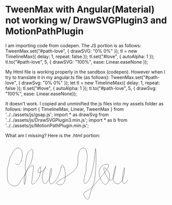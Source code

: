 
# TweenMax with Angular(Material) not working w/ DrawSVGPlugin3 and MotionPathPlugin

I am importing code from codepen.  The JS portion is as follows:
TweenMax.set("#path-love", { drawSVG: "0% 0%" });
tl = new TimelineMax({ delay: 1, repeat: false });
tl.set("#love", { autoAlpha: 1 });
tl.to("#path-love", 5, { drawSVG: "100%", ease: Linear.easeNone });

My Html file is working properly in the sandbox (codepen).  However when I try to translate it in my angular.ts file (as follows):
TweenMax.set("#path-love", { drawSvg: "0% 0%" });
let tl = new TimelineMax({ delay: 1, repeat: false });
tl.set("#love", { autoAlpha: 1 });
tl.to("#path-love", 5, { drawSvg: "100%", ease: Linear.easeNone});

It doesn't work.  I copied and unminified the js files into my assets folder as follows:
import { TimelineMax, Linear, TweenMax } from '../../assets/js/gsap.js';
import * as drawSvg from '../../assets/js/DrawSVGPlugin3.min.js';
import * as b from '../../assets/js/MotionPathPlugin.min.js';

What am I missing?
Here is the .html portion:
<svg id="love" xmlns="http://www.w3.org/2000/svg" viewBox="0 0 799.5 309">
<g id="strokes" fill="none" stroke="#333" stroke-linecap="round" stroke-linejoin="round" stroke-width="1">
<path  clip-path="url(#clip-love)" id="path-love" d="M49.5,124.5c.715,.972,5.962,7.921,12,7,2.733-.417,4.526-2.284,8-6,2.31-2.471,5.283-5.7,8-11,3.738-7.291,4.48-13.604,5.364-21.795,1.235-11.432,1.852-17.148-.364-24.205,0,0-3.054-9.722-10.512-17.522-.172-.18-.304-.321-.488-.478-4.791-4.104-13.288-2.11-18,0-3.718,1.665-7.848,4.649-18,22-6.729,11.501-10.093,17.251-13,25-5.338,14.232-1.982,14.048-8,35-4.77,16.607-4.492,19.302-5,26-.221,2.916-.147,9.611,0,23,.127,11.56,.287,15.598,1,21,1.473,11.156,3.629,15.407,5.623,18.281,2.514,3.624,5.375,5.577,8.377,7.719,4.994,3.562,10.372,7.398,18,8,8.52,.673,16.799-2.929,22-8,3.768-3.674,6.79-8.398,8.956-13.358,6.21-14.226,8.992-11.527,20.044-30.642,1.08-1.868,1.831-3.249,2.077-3.698,7.39-13.437,9.683-20.702,13.577-29.133,7.611-16.48,10.189-13.164,16.346-28.169,.788-1.921,4.367-10.795,7-23,1.271-5.892,2.54-11.896,3-20,.593-10.432,1.27-22.352-3.704-24.509-4.373-1.896-11.236,4.568-13.296,6.509-2.846,2.681-5.149,5.893-8,12-4.434,9.498-6.273,17.598-7,21-3.501,16.377-4.711,29.319-5,35-.241,4.742-.42,11.655,0,20,.501,9.943,1.562,16.182,2.106,20.568,3.596,29-5.327,58.529-6.106,58.432-.066-.008-.048-.238-.111-.549-.838-4.163-5.812-31.325,6.217-57.883,10.316-22.774,30.316-38.844,35.894-35.568,3.61,2.12,2.407,13.061-6,78-.475,3.668-1.564,12.077,2,14,4.586,2.474,14.228-7.214,17-10,0,0,24.911-25.031,25-63,.014-6.099-.751-12.169-.751-12.169-.211-1.267-.007-1.737-.249-1.831-1.928-.746-16.883,22.623-12,28,4.004,4.409,22.345-2.187,32-15,4.86-6.45,7.121-13.947,7-14-.293-.129-25.606,38.62-16,72,2.95,10.25,6.798,11.676,8,12,8.832,2.38,22.41-14.955,29-31,9.069-22.083,5.833-43.997,5-44-3.026-.012-17.194,71.025-3,77,5.246,2.208,12.943-5.101,18-10,35.033-33.942,30.591-81.588,40-82,7.984-.349,18.094,33.652,14,64-1.233,9.144-3.646,25.427-15,31-2.921,1.434-8.149,3.001-14,2-6.505-1.113-11.837-5.068-13-7-8.493-14.114,100.815-46.077,105-99,.92-11.632-2.794-28.302,4-52,2.222-7.75,5.97-17.657,15-22,1.271-.611,7.213-3.259,13-1,9.034,3.526,11.234,16.548,13,27,1.887,11.169,1.148,19.713,0,33-1.319,15.258-3.129,14.65-4,28-1.011,15.495,1.128,16.671-1.078,26.726-1.949,8.881-4.053,9.949-6.518,22.092-1.659,8.173-.496,6.937-2.404,16.182-1.337,6.478-2.478,9.747-1,14,1.21,3.481,4.102,7.408,6.704,7.176,1.113-.099,3.135-1.76,7.18-5.081,.065-.053,.114-.094,.116-.095,36.962-30.457,40.041-167.246,43.229-167.32,3.147-.073,5.884,133.014-11.229,180.32-3.016,8.338-8.102,18.027-14,38-6.257,21.19-6.576,30.752-12,32-8.084,1.861-23.411-14.358-21-27,1.916-10.046,13.308-8.596,35-27,8.774-7.444,15.442-14.92,28-29,4.593-5.15,9.7-11.077,15.059-17.641,0,0,29.515-34.381,40.805-53.941,.359-.623,1.453-2.558,2.351-5.297,.655-1.996,2.608-7.952,1.138-10.323-2.758-4.447-21.638-2.964-33.354,7.202-19.971,17.329-14.814,54.226,1,75,3.726,4.894,9.238,15.282,17,15,10.758-.39,17.096-20.283,18.119-23.492,1.31-4.112,6.555-20.571-2.119-37.508-6.504-12.701-19.643-23.341-23-21-6.573,4.584,17.928,63.427,34.08,61.498,16.862-2.013,24.843-70.28,23.92-70.498-.938-.222-24.332,66.565-4,83,2.351,1.9,9.27,6.348,17,5,2.967-.517,8.653-2.341,14.771-11.105,16.013-22.938,17.729-68.698,15.229-68.895-3.202-.252-16.679,74.006-4,79,4.994,1.967,13.433-7.052,21-17" style="fill: #fcfcfc; stroke: #000; stroke-miterlimit: 10;"/>
</g>
</svg>


        